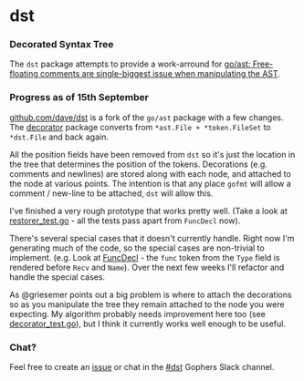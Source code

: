 # dst

### Decorated Syntax Tree

The `dst` package attempts to provide a work-arround for [go/ast: Free-floating comments are 
single-biggest issue when manipulating the AST](https://github.com/golang/go/issues/20744).

### Progress as of 15th September

[github.com/dave/dst](https://github.com/dave/dst) is a fork of the `go/ast` package with a few changes. The [decorator](https://github.com/dave/dst/tree/master/decorator) package converts from `*ast.File + *token.FileSet` to `*dst.File` and back again.

All the position fields have been removed from `dst` so it's just the location in the tree that determines the position of the tokens. Decorations (e.g. comments and newlines) are stored along with each node, and attached to the node at various points. The intention is that any place `gofmt` will allow a comment / new-line to be attached, `dst` will allow this.

I've finished a very rough prototype that works pretty well. (Take a look at [restorer_test.go](https://github.com/dave/dst/blob/master/decorator/restorer_test.go#L11) - all the tests pass apart from `FuncDecl` now).

There's several special cases that it doesn't currently handle. Right now I'm generating much of the code, so the special cases are non-trivial to implement. (e.g. Look at [FuncDecl](https://github.com/golang/go/blob/master/src/go/ast/ast.go#L927-L934) - the `func` token from the `Type` field is rendered before `Recv` and `Name`). Over the next few weeks I'll refactor and handle the special cases.

As @griesemer points out a big problem is where to attach the decorations so as you manipulate the tree they remain attached to the node you were expecting. My algorithm probably needs improvement here too (see [decorator_test.go](https://github.com/dave/dst/blob/master/decorator/decorator_test.go)), but I think it currently works well enough to be useful.

### Chat?

Feel free to create an [issue](https://github.com/dave/dst/issues) or chat in the [#dst](https://gophers.slack.com/messages/CCVL24MTQ) Gophers Slack channel.
